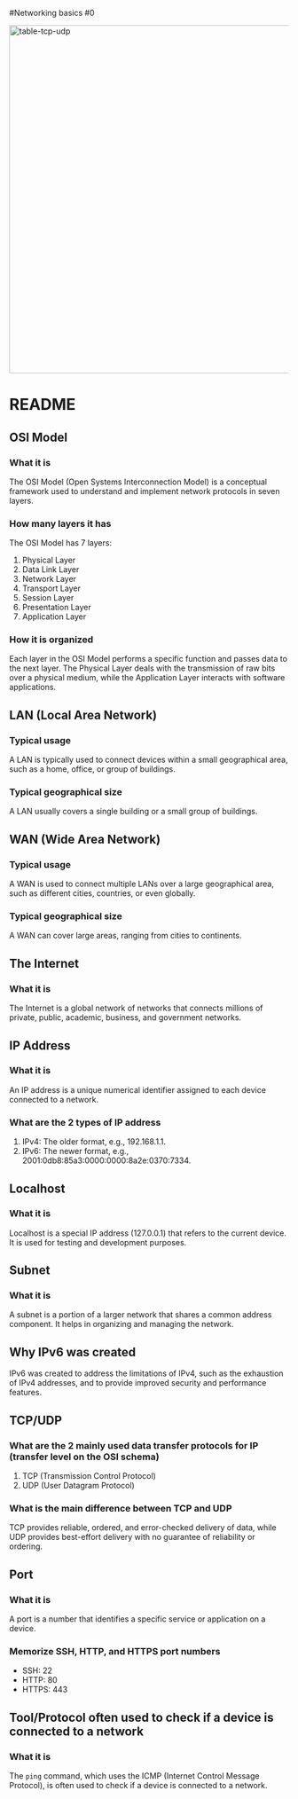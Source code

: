 #Networking basics #0

<img width="628" alt="table-tcp-udp" src="https://github.com/user-attachments/assets/6d03159a-bff0-4d3c-96df-0ce6c59de4f7">

# README

## OSI Model

### What it is
The OSI Model (Open Systems Interconnection Model) is a conceptual framework used to understand and implement network protocols in seven layers.

### How many layers it has
The OSI Model has 7 layers:
1. Physical Layer
2. Data Link Layer
3. Network Layer
4. Transport Layer
5. Session Layer
6. Presentation Layer
7. Application Layer

### How it is organized
Each layer in the OSI Model performs a specific function and passes data to the next layer. The Physical Layer deals with the transmission of raw bits over a physical medium, while the Application Layer interacts with software applications.

## LAN (Local Area Network)

### Typical usage
A LAN is typically used to connect devices within a small geographical area, such as a home, office, or group of buildings.

### Typical geographical size
A LAN usually covers a single building or a small group of buildings.

## WAN (Wide Area Network)

### Typical usage
A WAN is used to connect multiple LANs over a large geographical area, such as different cities, countries, or even globally.

### Typical geographical size
A WAN can cover large areas, ranging from cities to continents.

## The Internet

### What it is
The Internet is a global network of networks that connects millions of private, public, academic, business, and government networks.

## IP Address

### What it is
An IP address is a unique numerical identifier assigned to each device connected to a network.

### What are the 2 types of IP address
1. IPv4: The older format, e.g., 192.168.1.1.
2. IPv6: The newer format, e.g., 2001:0db8:85a3:0000:0000:8a2e:0370:7334.

## Localhost

### What it is
Localhost is a special IP address (127.0.0.1) that refers to the current device. It is used for testing and development purposes.

## Subnet

### What it is
A subnet is a portion of a larger network that shares a common address component. It helps in organizing and managing the network.

## Why IPv6 was created
IPv6 was created to address the limitations of IPv4, such as the exhaustion of IPv4 addresses, and to provide improved security and performance features.

## TCP/UDP

### What are the 2 mainly used data transfer protocols for IP (transfer level on the OSI schema)
1. TCP (Transmission Control Protocol)
2. UDP (User Datagram Protocol)

### What is the main difference between TCP and UDP
TCP provides reliable, ordered, and error-checked delivery of data, while UDP provides best-effort delivery with no guarantee of reliability or ordering.

## Port

### What it is
A port is a number that identifies a specific service or application on a device.

### Memorize SSH, HTTP, and HTTPS port numbers
- SSH: 22
- HTTP: 80
- HTTPS: 443

## Tool/Protocol often used to check if a device is connected to a network

### What it is
The `ping` command, which uses the ICMP (Internet Control Message Protocol), is often used to check if a device is connected to a network.
